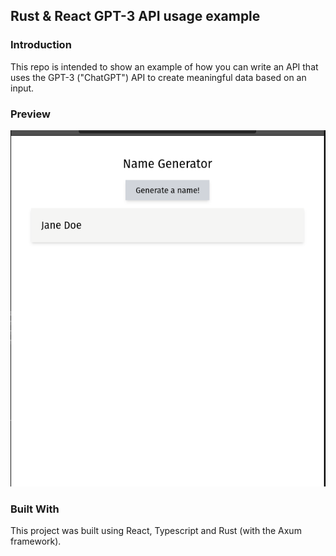 ## Rust & React GPT-3 API usage example

### Introduction
This repo is intended to show an example of how you can write an API that uses the GPT-3 ("ChatGPT") API to create meaningful data based on an input.

### Preview
![](./Screenshot.png)


### Built With
This project was built using React, Typescript and Rust (with the Axum framework).